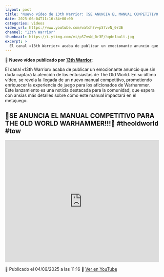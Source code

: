 ```yaml
---
layout: post
title: "Nuevo vídeo de 13th Warrior: 🎲SE ANUNCIA EL MANUAL COMPETITIVO PARA THE OLD WORLD WARHAMMER!!!🎲 #theoldworld #tow"
date: 2025-06-04T11:16:34+00:00
categories: videos
video_url: https://www.youtube.com/watch?v=pS7vvN_0r3E
channel: "13th Warrior"
thumbnail: https://i.ytimg.com/vi/pS7vvN_0r3E/hqdefault.jpg
excerpt: >
  El canal «13th Warrior» acaba de publicar un emocionante anuncio que sin duda captará la atención de los entusiastas de The Old World. En su último vídeo, se revela la llegada de un nuevo manual competitivo, prometiendo enriquecer la experiencia de juego para los aficionados de Warhammer. Este lanzamiento es una noticia destacada para la comunidad, que espera con ansias más detalles sobre cómo este manual impactará en el metajuego.
---
```


🎥 **Nuevo vídeo publicado por [13th Warrior](https://www.youtube.com/channel/UCYOhXS04iLg68Sro80yF_1w)**:

El canal «13th Warrior» acaba de publicar un emocionante anuncio que sin duda captará la atención de los entusiastas de The Old World. En su último vídeo, se revela la llegada de un nuevo manual competitivo, prometiendo enriquecer la experiencia de juego para los aficionados de Warhammer. Este lanzamiento es una noticia destacada para la comunidad, que espera con ansias más detalles sobre cómo este manual impactará en el metajuego.

## 🎲SE ANUNCIA EL MANUAL COMPETITIVO PARA THE OLD WORLD WARHAMMER!!!🎲 #theoldworld #tow

<iframe width="100%" height="400" src="https://www.youtube.com/embed/pS7vvN_0r3E" frameborder="0" allowfullscreen></iframe>

📅 Publicado el 04/06/2025 a las 11:16
🔗 [Ver en YouTube](https://www.youtube.com/watch?v=pS7vvN_0r3E)
